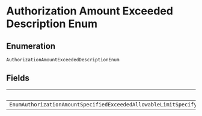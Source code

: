 
# Authorization Amount Exceeded Description Enum

## Enumeration

`AuthorizationAmountExceededDescriptionEnum`

## Fields

| Name |
|  --- |
| `EnumAuthorizationAmountSpecifiedExceededAllowableLimitSpecifyADifferentAmountAndTryTheRequestAgainAlternatelyContactCustomerSupportToIncreaseYourLimitsLocalRegulationsEgInPSD2CountriesProhibitOveragesAboveTheAmountAuthorizedByThePayer` |

